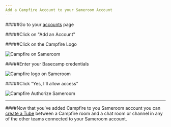 ```yaml
---
Add a Campfire Account to your Sameroom Account
---
```


#####Go to your <a href="https://sameroom.io/accounts/" target="_blank">accounts</a> page

#####Click on "Add an Account"

#####Click on the Campfire Logo

![Campfire on Sameroom](https://in.kato.im/f3c020d24f45a3b830b5b8fb81956b4d796cbaeed80ec825cb6b509fe56af21e/Sameroom%20Add%20Campfire%20Account%20copy.png)

#####Enter your Basecamp credentials

![Campfire logo on Sameroom](https://in.kato.im/ea3ee090c3ecaad0f7d98dfdb24ed20e5a89238a140febb8aefd2e7b21478f/Sameroom%20Login%20to%20Campfire.png)

#####Click “Yes, I'll allow access”

![Campfire Authorize Sameroom](https://in.kato.im/c2a45e48a70f8dd417fea123f11a175cbbc5afa2cefa369f7f143a4a4b89a72a/Sameroom%20Authorize%20Campfire.png)

---

####Now that you've added Campfire to you Sameroom account you can [create a Tube](/getting-started/en/tubes-portals/tubes) between a Campfire room and a chat room or channel in any of the other teams connected to your Sameroom account.

